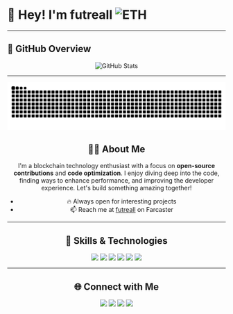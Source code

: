 # 👋 Hey! I'm futreall <img src="https://emoji.discadia.com/emojis/d35eef48-0f44-4a15-affd-b1e8fefba414.GIF" width="50" height="50" alt="ETH" />


---
## 🚀 GitHub Overview
<div align="center">
  <img src="https://github-readme-stats.vercel.app/api?username=futreall&show_icons=true&theme=radical" alt="GitHub Stats" height="160"/> 


---

  ![snake gif](https://github.com/futreall/futreall/blob/output/github-contribution-grid-snake.svg)


## 🧑‍💻 About Me
I'm a blockchain technology enthusiast with a focus on **open-source contributions** and **code optimization**. I enjoy diving deep into the code, finding ways to enhance performance, and improving the developer experience. Let's build something amazing together!

- 🔥 Always open for interesting projects
- 📫 Reach me at [futreall](https://warpcast.com/futreall) on Farcaster

---

## 💼 Skills & Technologies
<p align="center">
  <img src="https://img.shields.io/badge/Blockchain-%2307405e.svg?&style=for-the-badge&logo=blockchain&logoColor=white" />
  <img src="https://img.shields.io/badge/Solidity-%23316192.svg?&style=for-the-badge&logo=solidity&logoColor=white" />
  <img src="https://img.shields.io/badge/Python-%233776AB.svg?&style=for-the-badge&logo=python&logoColor=white" />
  <img src="https://img.shields.io/badge/JavaScript-%23F7DF1E.svg?&style=for-the-badge&logo=javascript&logoColor=black" />
  <img src="https://img.shields.io/badge/Git-%23F05032.svg?&style=for-the-badge&logo=git&logoColor=white" />
  <img src="https://img.shields.io/badge/Linux-%23FCC624.svg?&style=for-the-badge&logo=linux&logoColor=black" />
</p>

---

## 🌐 Connect with Me
<p align="center">
  <a href="https://twitter.com/futreaII"><img src="https://img.shields.io/badge/X-@futreaII-blue?style=flat&logo=twitter" /></a>
  <a href="https://warpcast.com/futreall"><img src="https://img.shields.io/badge/Farcaster-@futreall-blueviolet?style=flat" /></a>
  <a href="https://debank.com/profile/0xe5e2362ae3b317b9f61078c2f93a89a3184cc378"><img src="https://img.shields.io/badge/DeBank-Profile-ff69b4?style=flat&logo=debank" /></a>
  <a href="mailto:lola228lola228@gmail.com"><img src="https://img.shields.io/badge/Email-Contact-red?style=flat&logo=gmail" /></a>
</p>

